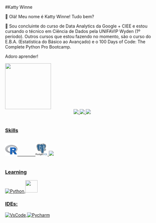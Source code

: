 #Katty Winne

🚀 Olá! Meu nome é Katty Winne! Tudo bem? 

🧠 Sou concluinte do curso de Data Analytics da Google + CIEE e estou cursando o técnico em Ciência de Dados pela UNIFAVIP Wyden (1º período). Outros cursos que estou fazendo no momento, são o curso do E.B.A. (Estatística do Básico ao Avançado) e o 100 Days of Code: The Complete Python Pro Bootcamp.

Adoro aprender! 

<img src="https://i.imgur.com/Dl55YdT.gif" align="center" width="150" height="150">



<div align="center">
  <a href="https://github.com/KattyWinne">
  <img height="140em" src="https://github-readme-stats.vercel.app/api?username=KattyWinne&theme=radical"/>
  <img height="140em" src="https://github-readme-stats.vercel.app/api/top-langs/?username=KattyWinne&layout=compact&langs_count=7&theme=radical"/>
  <img height="140em" src="http://github-readme-streak-stats.herokuapp.com?user=KattyWinne&theme=radical&date_format=M%20j%5B%2C%20Y%5D"/>
</div>

<div style="display: inline_block"><br>

### Skills
<br>
<div align="left">
<img height="40" src="https://raw.githubusercontent.com/devicons/devicon/master/icons/r/r-original.svg">
&nbsp;&nbsp;&nbsp;&nbsp;&nbsp;&nbsp;&nbsp;&nbsp;&nbsp;&nbsp;&nbsp;&nbsp;&nbsp;
<a href="https://www.postgresql.org" target="_blank">
<img src="https://raw.githubusercontent.com/devicons/devicon/master/icons/postgresql/postgresql-original-wordmark.svg" alt="postgresql" width="40" height="40" />
<img height="30em" src="https://img.shields.io/badge/Tableau-92bcd1?style=for-the-badge&logo=Tableau&logoColor=22272E" />
     
</div>
<br>


### Learning

<img align="center" alt="Python" height="30" width="40" src="https://cdn.jsdelivr.net/gh/devicons/devicon/icons/python/python-original.svg" /> 
<code><img src="https://upload.wikimedia.org/wikipedia/commons/thumb/c/cf/New_Power_BI_Logo.svg/2048px-New_Power_BI_Logo.svg.png" width="40" height="40"></code>

### IDEs:

<img align="center" alt="VsCode" height="30" width="40" src="https://cdn.jsdelivr.net/gh/devicons/devicon/icons/vscode/vscode-original.svg" />
<img align="center" alt="Pycharm" height="30" width="40" src="(https://upload.wikimedia.org/wikipedia/commons/thumb/1/1d/PyCharm_Icon.svg/1024px-PyCharm_Icon.svg.png)https://upload.wikimedia.org/wikipedia/commons/thumb/1/1d/PyCharm_Icon.svg/1024px-PyCharm_Icon.svg.png" />

</div>






